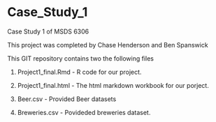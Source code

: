 # Case_Study_1
Case Study 1 of MSDS 6306

This project was completed by Chase Henderson and Ben Spanswick

This GIT repository contains two the following files

1. Project1_final.Rmd - R code for our project.

2. Project1_final.html - The html markdown workbook for our porject.

3. Beer.csv - Provided Beer datasets

4. Breweries.csv - Povideded breweries dataset. 

